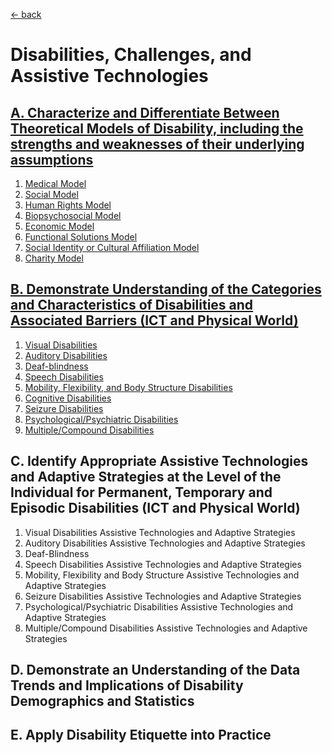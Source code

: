 [&larr; back](../README.md)

# Disabilities, Challenges, and Assistive Technologies

## [A. Characterize and Differentiate Between Theoretical Models of Disability, including the strengths and weaknesses of their underlying assumptions](a-theoretical-models-of-disability/index.md)
1. [Medical Model](a-theoretical-models-of-disability/index.md#1-medical-model)
2. [Social Model](a-theoretical-models-of-disability/index.md#2-social-model)
3. [Human Rights Model](a-theoretical-models-of-disability/index.md#3-human-rights-model)
4. [Biopsychosocial Model](a-theoretical-models-of-disability/index.md#4-biopsychosocial-model)
5. [Economic Model](a-theoretical-models-of-disability/index.md#5-economic-model)
6. [Functional Solutions Model](a-theoretical-models-of-disability/index.md#6-functional-solutions-model)
7. [Social Identity or Cultural Affiliation Model](a-theoretical-models-of-disability/index.md#7-social-identitycultural-affiliation-model)
8. [Charity Model](a-theoretical-models-of-disability/index.md#8-charity-model)

## [B. Demonstrate Understanding of the Categories and Characteristics of Disabilities and Associated Barriers (ICT and Physical World)](b-categories-and-characteristics-of-disabilities/index.md)
1. [Visual Disabilities](b-categories-and-characteristics-of-disabilities/visual-disabilities.md)
2. [Auditory Disabilities](b-categories-and-characteristics-of-disabilities/auditory-disabilities.md)
3. [Deaf-blindness](b-categories-and-characteristics-of-disabilities/deaf-blindness.md)
4. [Speech Disabilities](b-categories-and-characteristics-of-disabilities/speech-disabilities.md)
5. [Mobility, Flexibility, and Body Structure Disabilities](b-categories-and-characteristics-of-disabilities/mobility-flexibility-and-body-structure-disabilities.md)
6. [Cognitive Disabilities](b-categories-and-characteristics-of-disabilities/cognitive-disabilities.md)
7. [Seizure Disabilities](b-categories-and-characteristics-of-disabilities/seizure-disabilities.md)
8. [Psychological/Psychiatric Disabilities](b-categories-and-characteristics-of-disabilities/psychological-psychiatric-disabilities.md)
9. [Multiple/Compound Disabilities](b-categories-and-characteristics-of-disabilities/multiple-compound-disabilities.md)

## C. Identify Appropriate Assistive Technologies and Adaptive Strategies at the Level of the Individual for Permanent, Temporary and Episodic Disabilities (ICT and Physical World)
1. Visual Disabilities Assistive Technologies and Adaptive Strategies
2. Auditory Disabilities Assistive Technologies and Adaptive Strategies
3. Deaf-Blindness
4. Speech Disabilities Assistive Technologies and Adaptive Strategies
5. Mobility, Flexibility and Body Structure Assistive Technologies and Adaptive Strategies
6. Seizure Disabilities Assistive Technologies and Adaptive Strategies
7. Psychological/Psychiatric Disabilities Assistive Technologies and Adaptive Strategies
8. Multiple/Compound Disabilities Assistive Technologies and Adaptive Strategies

## D. Demonstrate an Understanding of the Data Trends and Implications of Disability Demographics and Statistics

## E. Apply Disability Etiquette into Practice